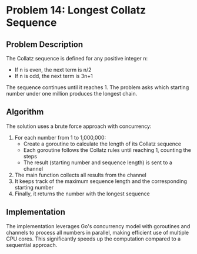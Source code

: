 # Problem 14: Longest Collatz Sequence

## Problem Description
The Collatz sequence is defined for any positive integer n:
- If n is even, the next term is n/2
- If n is odd, the next term is 3n+1

The sequence continues until it reaches 1. The problem asks which starting number under one million produces the longest chain.

## Algorithm
The solution uses a brute force approach with concurrency:

1. For each number from 1 to 1,000,000:
   - Create a goroutine to calculate the length of its Collatz sequence
   - Each goroutine follows the Collatz rules until reaching 1, counting the steps
   - The result (starting number and sequence length) is sent to a channel
2. The main function collects all results from the channel
3. It keeps track of the maximum sequence length and the corresponding starting number
4. Finally, it returns the number with the longest sequence

## Implementation
The implementation leverages Go's concurrency model with goroutines and channels to process all numbers in parallel, making efficient use of multiple CPU cores. This significantly speeds up the computation compared to a sequential approach.